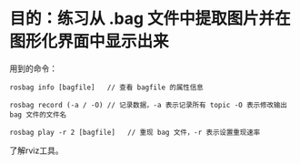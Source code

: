 # 目的：练习从 .bag 文件中提取图片并在图形化界面中显示出来

用到的命令：

``` shell
rosbag info [bagfile]   // 查看 bagfile 的属性信息

rosbag record (-a / -O) // 记录数据，-a 表示记录所有 topic -O 表示修改输出 bag 文件的文件名

rosbag play -r 2 [bagfile]   // 重现 bag 文件，-r 表示设置重现速率
```

了解rviz工具。